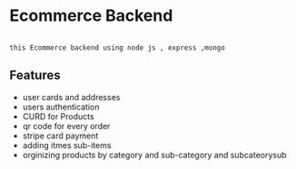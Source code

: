 # Ecommerce Backend

```

this Ecommerce backend using node js , express ,mongo
```

## Features

-  user cards and addresses
-  users authentication
-  CURD for Products
-  qr code for every order
-  stripe card payment
-  adding itmes sub-items
-  orginizing products by category and sub-category and subcateorysub


